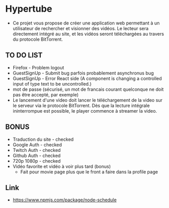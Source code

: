 # Hypertube
* Ce projet vous propose de créer une application web permettant à un utilisateur de rechercher et visionner des vidéos. Le lecteur sera directement intégré au site, et les vidéos seront téléchargées au travers du protocole BitTorrent.

## TO DO LIST
* Firefox - Problem logout
* GuestSignUp - Submit bug parfois probablement asynchronus bug
* GuestSignUp - Error React side (A component is changing a controlled input of type text to be uncontrolled.)
* mot de passe (sécurisé, un mot de francais courant quelconque ne doit pas être accepté, par exemple) 
* Le lancement d'une video doit lancer le téléchargement de la video sur le serveur via le protocole BitTorrent. Dès que la lecture intégrale ininterrompue est possible, le player commence à streamer la video.


## BONUS
* Traduction du site - checked 
* Google Auth - checked
* Twitch Auth - checked
* Github Auth - checked
* 720p 1080p - checked
* Vidéo favorite et vidéo à voir plus tard (bonus)
	* Fait pour movie page plus que le front a faire dans la profile page

## Link 
* https://www.npmjs.com/package/node-schedule